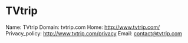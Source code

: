 
# TVtrip

Name: TVtrip
Domain: tvtrip.com
Home: http://www.tvtrip.com/
Privacy_policy: http://www.tvtrip.com/privacy
Email: contact@tvtrip.com
